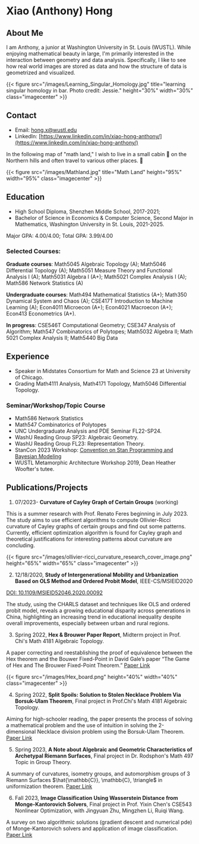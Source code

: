 # Xiao (Anthony) Hong

## About Me
I am Anthony, a junior at Washington University in St. Louis (WUSTL). While enjoying mathematical beauty in large, I'm primarily interested in the interaction between geometry and data analysis. Specifically, I like to see how real world images are stored as data and how the structure of data is geometrized and visualized.

{{< figure src="/images/Learning_Singular_Homology.jpg" title="learning singular homology in bar. Photo credit: Jessie." height="30%" width="30%" class="imagecenter" >}}

## Contact
- Email: [hong.x@wustl.edu](mailto:hong.x@wustl.edu)
- LinkedIn: [https://www.linkedin.com/in/xiao-hong-anthony/](https://www.linkedin.com/in/xiao-hong-anthony/)

In the following map of "math land," I wish to live in a small cabin 🤔️ on the Northern hills and often travel to various other places. 🚶

{{< figure src="/images/Mathland.jpg" title="Math Land" height="95%" width="95%" class="imagecenter" >}}

## Education
- High School Diploma, Shenzhen Middle School, 2017-2021;
- Bachelor of Science in Economics & Computer Science, Second Major in Mathematics, Washington University in St. Louis, 2021-2025.

Major GPA: 4.00/4.00; Total GPA: 3.99/4.00

### Selected Courses:
**Graduate courses**:
Math5045 Algebraic Topology (A); Math5046 Differential Topology (A); Math5051 Measure Theory and Functional Analysis I (A); Math5031 Algebra I (A+); Math5021 Complex Analysis I (A); Math586 Network Statistics (A)

**Undergraduate courses**: Math494 Mathematical Statistics (A+); Math350 Dynamical System and Chaos (A); CSE417T Introduction to Machine Learning (A); Econ4011 Microecon (A+); Econ4021 Macroecon (A+); Econ413 Econometrics (A+).

**In progress**: CSE546T Computational Geometry; CSE347 Analysis of Algorithm; Math547 Combinatorics of Polytopes; Math5032 Algebra II; Math 5021 Complex Analysis II; Math5440 Big Data

## Experience
- Speaker in Midstates Consortium for Math and Science 23 at University of Chicago.
- Grading Math4111 Analysis, Math4171 Topology, Math5046 Differential Topology.

### Seminar/Workshop/Topic Course
- Math586 Network Statistics
- Math547 Combinatorics of Polytopes
- UNC Undergraduate Analysis and PDE Seminar FL22-SP24.
- WashU Reading Group SP23: Algebraic Geometry.
- WashU Reading Group FL23: Representation Theory.
- StanCon 2023 Workshop: [Convention on Stan Programming and Bayesian Modeling](https://mc-stan.org/events/stancon2023/#tutorials)
- WUSTL Metamorphic Architecture Workshop 2019, Dean Heather Woofter's tutee.

## Publications/Projects

1. 07/2023- **Curvature of Cayley Graph of Certain Groups** (working)

This is a summer research with Prof. Renato Feres beginning in July 2023. The study aims to use efficient algorithms to compute Ollivier-Ricci curvature of Cayley graphs of certain groups and find out some patterns. Currently, efficient optimization algorithm is found for Cayley graph and theoretical justifications for interesting patterns about curvature are concluding.

{{< figure src="/images/ollivier-ricci_curvature_research_cover_image.png" height="65%" width="65%" class="imagecenter" >}}

<!---------------------------- seperation line ---------------------------->

2. 12/18/2020, **Study of Intergenerational Mobility and Urbanization Based on OLS Method and Ordered Probit Model**, IEEE-CS/MSIEID2020

[DOI: 10.1109/MSIEID52046.2020.00092](https://ieeexplore.ieee.org/abstract/document/9382602)

The study, using the CHARLS dataset and techniques like OLS and ordered probit model, reveals a growing educational disparity across generations in China, highlighting an increasing trend in educational inequality despite overall improvements, especially between urban and rural regions.
<!---------------------------- seperation line ---------------------------->

3. Spring 2022, **Hex & Brouwer Paper Report**, Midterm project in Prof. Chi's Math 4181 Algebraic Topology.

A paper correcting and reestablishing the proof of equivalence between the Hex theorem and the Bouwer Fixed-Point in David Gale’s paper “The Game of Hex and The Brouwer Fixed-Point Theorem.”
[Paper Link](/pdfs/4181_Hex_and_Brouwer.pdf)

{{< figure src="/images/Hex_board.png" height="40%" width="40%" class="imagecenter" >}}
<!---------------------------- seperation line ---------------------------->

4. Spring 2022, **Split Spoils: Solution to Stolen Necklace Problem Via Borsuk-Ulam Theorem**, Final project in Prof.Chi's Math 4181 Algebraic Topology.

Aiming for high-schooler reading, the paper presents the process of solving a mathematical problem and the use of intuition in solving the 2-dimensional Necklace division problem using the Borsuk-Ulam Theorem.
[Paper Link](/pdfs/4181_Necklace_Problem.pdf)
<!---------------------------- seperation line ---------------------------->

5. Spring 2023, **A Note about Algebraic and Geometric Characteristics of Archetypal Riemann Surfaces**, Final project in Dr. Rodsphon's Math 497 Topic in Group Theory.

A summary of curvatures, isometry groups, and automorphism groups of 3 Riemann Surfaces $\hat{\mathbb{C}}, \mathbb{C}, \triangle$ in uniformization theorem.
[Paper Link](/pdfs/497_A_Note_on_Algebraic_and_Geometric_Characteristics_of_Archetypal_Riemann_Surfaces.pdf)
<!---------------------------- seperation line ---------------------------->

6. Fall 2023, **Image Classification Using Wasserstein Distance from Monge-Kantorovich Solvers**, Final project in Prof. Yixin Chen's CSE543 Nonlinear Optimization, with Jingyuan Zhu, Mingzhen Li, Ruiqi Wang.

A survey on two algorithmic solutions (gradient descent and numerical pde) of Monge-Kantorovich solvers and application of image classification.
[Paper Link](/pdfs/543_Image_Classification_Using_W_dist.pdf)
